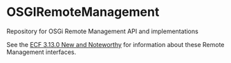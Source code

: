 # OSGIRemoteManagement
Repository for OSGi Remote Management API and implementations

See the <a href="https://www.eclipse.org/ecf/NewAndNoteworthy.3.13.0.html">ECF 3.13.0 New and Noteworthy</a> for information
about these Remote Management interfaces.

